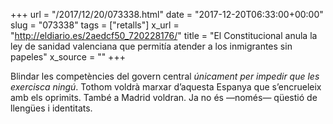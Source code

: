 +++
url = "/2017/12/20/073338.html"
date = "2017-12-20T06:33:00+00:00"
slug = "073338"
tags = ["retalls"]
x_url = "http://eldiario.es/2aedcf50_720228176/"
title = "El Constitucional anula la ley de sanidad valenciana que permitía atender a los inmigrantes sin papeles"
x_source = ""
+++

Blindar les competències del govern central *únicament per impedir que les exercisca ningú*. Tothom voldrà marxar d’aquesta Espanya que s’encrueleix amb els oprimits. També a Madrid voldran. Ja no és —només— qüestió de llengües i identitats.
